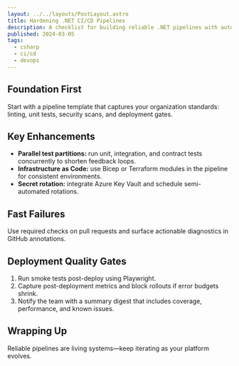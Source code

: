 ```yaml
---
layout: ../../layouts/PostLayout.astro
title: Hardening .NET CI/CD Pipelines
description: A checklist for building reliable .NET pipelines with automated quality gates, secret hygiene, and fast feedback loops.
published: 2024-03-05
tags:
  - csharp
  - ci/cd
  - devops
---
```


## Foundation First

Start with a pipeline template that captures your organization standards: linting, unit tests, security scans, and deployment gates.

## Key Enhancements

- **Parallel test partitions:** run unit, integration, and contract tests concurrently to shorten feedback loops.
- **Infrastructure as Code:** use Bicep or Terraform modules in the pipeline for consistent environments.
- **Secret rotation:** integrate Azure Key Vault and schedule semi-automated rotations.

## Fast Failures

Use required checks on pull requests and surface actionable diagnostics in GitHub annotations.

## Deployment Quality Gates

1. Run smoke tests post-deploy using Playwright.
2. Capture post-deployment metrics and block rollouts if error budgets shrink.
3. Notify the team with a summary digest that includes coverage, performance, and known issues.

## Wrapping Up

Reliable pipelines are living systems—keep iterating as your platform evolves.
